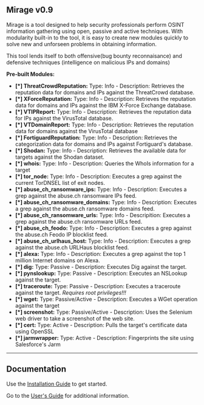 ## Mirage v0.9

Mirage is a tool designed to help security professionals perform OSINT information gathering using open, passive and active techniques.  With modularity built-in to the tool, it is easy to create new modules quickly to solve new and unforseen problems in obtaining information.

This tool lends itself to both offensive(bug bounty reconnaisance) and defensive techniques (intelligence on malicious IPs and domains)

**Pre-built Modules:**

* **[*] ThreatCrowdReputation:** Type: Info - Description: Retrieves the reputation data for domains and IPs against the ThreatCrowd database.
* **[*] XForceReputation:** Type: Info - Description: Retrieves the reputation data for domains and IPs against the IBM X-Force Exchange database.
* **[*] VTIPReport:** Type: Info - Description: Retrieves the reputation data for IPs against the VirusTotal database.
* **[*] VTDomainReport:** Type: Info - Description: Retrieves the reputation data for domains against the VirusTotal database
* **[*] FortiguardReputation:** Type: Info - Description: Retrieves the categorization data for domains and IPs against Fortiguard's database.
* **[*] Shodan:** Type: Info - Description: Retrieves the available data for targets against the Shodan dataset.
* **[*] whois:** Type: Info - Description: Queries the WhoIs information for a target
* **[*] tor_node:** Type: Info - Description: Executes a grep against the current TorDNSEL list of exit nodes.
* **[*] abuse_ch_ransomware_ips:** Type: Info - Description: Executes a grep against the abuse.ch ransomware IPs feed.
* **[*] abuse_ch_ransomware_domains:** Type: Info - Description: Executes a grep against the abuse.ch ransomware domains feed.
* **[*] abuse_ch_ransomware_urls:** Type: Info - Descripition: Executes a grep against the abuse.ch ransomware URLs feed.
* **[*] abuse_ch_feodo:** Type: Info - Description: Executes a grep against the abuse.ch Feodo IP blocklist feed.
* **[*] abuse_ch_urlhaus_host:** Type: Info - Description: Executes a grep against the abuse.ch URLHaus blocklist feed.
* **[*] alexa:** Type: Info - Description: Executes a grep against the top 1 million Internet domains on Alexa.
* **[*] dig:** Type: Passive - Description: Executes Dig against the target.
* **[*] pynslookup:** Type: Passive - Description: Executes an NSLookup against the target.
* **[*] traceroute:** Type: Passive - Description: Executes a traceroute against the target. *Requires root privileges!!!*
* **[*] wget:** Type: Passive/Active - Description: Executes a WGet operation against the target
* **[*] screenshot:** Type: Passive/Active - Description: Uses the Selenium web driver to take a screenshot of the web site.
* **[*] cert:** Type: Active - Description: Pulls the target's certificate data using OpenSSL
* **[*] jarmwrapper:** Type: Active - Description: Fingerprints the site using Salesforce's Jarm 
----

## Documentation

Use the [Installation Guide](https://github.com/slaughterjames/mirage/blob/master/docs/install.md) to get started.

Go to the [User's Guide](https://github.com/slaughterjames/mirage/blob/master/docs/user_guide.md) for additional information.
